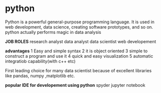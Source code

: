 # python
Python is a powerful general-purpose programming language. It is used in web development, data science, creating software prototypes, and so on. 
python actually performs magic in data analysis

**JOB ROLES**
research analyst
data analyst
data scientist
web developement

**advantages**
1 Easy and simple syntax
2 it is object oriented
3 simple to construct a program and use it
4 quick and easy visualization
5 automatic integratiob capability(with c++ etc) 

First leading choice for many data scientist because of excellent libraries like pandas, numpy ,matplotlib etc.

**popular IDE for developement using python**
spyder
jupyter notebook
